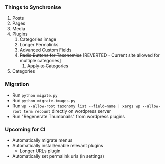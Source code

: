 ### Things to Synchronise

1. Posts
1. Pages
1. Media
1. Plugins
    1. Categories image
    1. Longer Permalinks
    1. Advanced Custom Fields
    1. ~~Radio Buttons for Taxonomies~~ [REVERTED - Current site allowed for multiple categories]
        1. ~~Apply to Categories~~
1. Categories

### Migration
- Run `python migate.py`
- Run `python migrate-images.py`
- Run `wp --allow-root taxonomy list --field=name | xargs wp --allow-root term recount` directly on wordpress server
- Run "Regenerate Thumbnails" from wordpress plugins

### Upcoming for CI
- Automatically migrate menus
- Automatically install/enable relevant plugins
    - Longer URLs plugin
- Automatically set permalink urls (in settings)